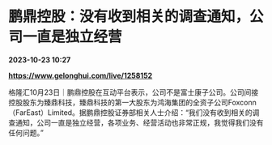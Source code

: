 # 鹏鼎控股：没有收到相关的调查通知，公司一直是独立经营

**2023-10-23 10:27**

**https://www.gelonghui.com/live/1258152**

格隆汇10月23日｜鹏鼎控股在互动平台表示，公司不是富士康子公司。公司间接控股股东为臻鼎科技，臻鼎科技的第一大股东为鸿海集团的全资子公司Foxconn（FarEast）Limited。据鹏鼎控股证券部相关人士介绍：“我们没有收到相关的调查通知，公司一直是独立经营，各项业务、经营活动也非常正规，我觉得我们没有任何问题。”